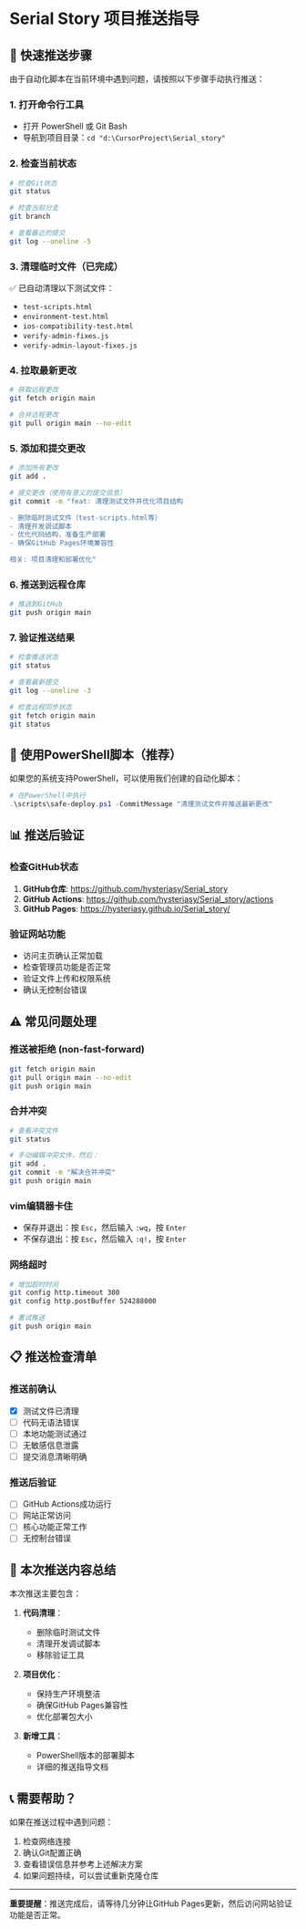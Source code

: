 # Serial Story 项目推送指导

## 🚀 快速推送步骤

由于自动化脚本在当前环境中遇到问题，请按照以下步骤手动执行推送：

### 1. 打开命令行工具
- 打开 PowerShell 或 Git Bash
- 导航到项目目录：`cd "d:\CursorProject\Serial_story"`

### 2. 检查当前状态
```bash
# 检查Git状态
git status

# 检查当前分支
git branch

# 查看最近的提交
git log --oneline -5
```

### 3. 清理临时文件（已完成）
✅ 已自动清理以下测试文件：
- `test-scripts.html`
- `environment-test.html` 
- `ios-compatibility-test.html`
- `verify-admin-fixes.js`
- `verify-admin-layout-fixes.js`

### 4. 拉取最新更改
```bash
# 获取远程更改
git fetch origin main

# 合并远程更改
git pull origin main --no-edit
```

### 5. 添加和提交更改
```bash
# 添加所有更改
git add .

# 提交更改（使用有意义的提交信息）
git commit -m "feat: 清理测试文件并优化项目结构

- 删除临时测试文件（test-scripts.html等）
- 清理开发调试脚本
- 优化代码结构，准备生产部署
- 确保GitHub Pages环境兼容性

相关: 项目清理和部署优化"
```

### 6. 推送到远程仓库
```bash
# 推送到GitHub
git push origin main
```

### 7. 验证推送结果
```bash
# 检查推送状态
git status

# 查看最新提交
git log --oneline -3

# 检查远程同步状态
git fetch origin main
git status
```

## 🔧 使用PowerShell脚本（推荐）

如果您的系统支持PowerShell，可以使用我们创建的自动化脚本：

```powershell
# 在PowerShell中执行
.\scripts\safe-deploy.ps1 -CommitMessage "清理测试文件并推送最新更改"
```

## 📊 推送后验证

### 检查GitHub状态
1. **GitHub仓库**: https://github.com/hysteriasy/Serial_story
2. **GitHub Actions**: https://github.com/hysteriasy/Serial_story/actions
3. **GitHub Pages**: https://hysteriasy.github.io/Serial_story/

### 验证网站功能
- 访问主页确认正常加载
- 检查管理员功能是否正常
- 验证文件上传和权限系统
- 确认无控制台错误

## ⚠️ 常见问题处理

### 推送被拒绝 (non-fast-forward)
```bash
git fetch origin main
git pull origin main --no-edit
git push origin main
```

### 合并冲突
```bash
# 查看冲突文件
git status

# 手动编辑冲突文件，然后：
git add .
git commit -m "解决合并冲突"
git push origin main
```

### vim编辑器卡住
- 保存并退出：按 `Esc`，然后输入 `:wq`，按 `Enter`
- 不保存退出：按 `Esc`，然后输入 `:q!`，按 `Enter`

### 网络超时
```bash
# 增加超时时间
git config http.timeout 300
git config http.postBuffer 524288000

# 重试推送
git push origin main
```

## 📋 推送检查清单

### 推送前确认
- [x] 测试文件已清理
- [ ] 代码无语法错误
- [ ] 本地功能测试通过
- [ ] 无敏感信息泄露
- [ ] 提交消息清晰明确

### 推送后验证
- [ ] GitHub Actions成功运行
- [ ] 网站正常访问
- [ ] 核心功能正常工作
- [ ] 无控制台错误

## 🎯 本次推送内容总结

本次推送主要包含：

1. **代码清理**：
   - 删除临时测试文件
   - 清理开发调试脚本
   - 移除验证工具

2. **项目优化**：
   - 保持生产环境整洁
   - 确保GitHub Pages兼容性
   - 优化部署包大小

3. **新增工具**：
   - PowerShell版本的部署脚本
   - 详细的推送指导文档

## 📞 需要帮助？

如果在推送过程中遇到问题：

1. 检查网络连接
2. 确认Git配置正确
3. 查看错误信息并参考上述解决方案
4. 如果问题持续，可以尝试重新克隆仓库

---

**重要提醒**：推送完成后，请等待几分钟让GitHub Pages更新，然后访问网站验证功能是否正常。
